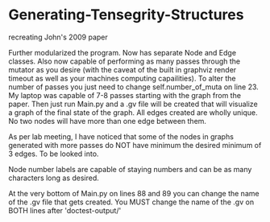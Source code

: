 # Generating-Tensegrity-Structures
recreating John's 2009 paper

Further modularized the program. Now has separate Node and Edge classes. Also now capable of performing as many passes through the mutator as you desire (with the caveat of the built in graphviz render timeout as well as your machines computing capailities). To alter the number of passes you just need to change self.number_of_muta on line 23. My laptop was capable of 7-8 passes starting with the graph from the paper. Then just run Main.py and a .gv file will be created that will visualize a graph of the final state of the graph. All edges created are wholly unique. No two nodes will have more than one edge between them.

As per lab meeting, I have noticed that some of the nodes in graphs generated with more passes do NOT have minimum the desired minimum of 3 edges. To be looked into.

Node number labels are capable of staying numbers and can be as many characters long as desired.

At the very bottom of Main.py on lines 88 and 89 you can change the name of the .gv file that gets created. You MUST change the name of the .gv on BOTH lines after 'doctest-output/'